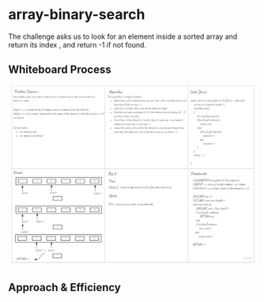 # array-binary-search
<!-- Description of the challenge -->
The challenge  asks us to look for an element inside a sorted array and return its index , and return -1 if not found.
## Whiteboard Process
<!-- Embedded whiteboard image -->
![array-binary-search algorithm whiteboard](./array-binary-search.jpg)
## Approach & Efficiency
<!-- What approach did you take? Discuss Why. What is the Big O space/time for this approach? -->
